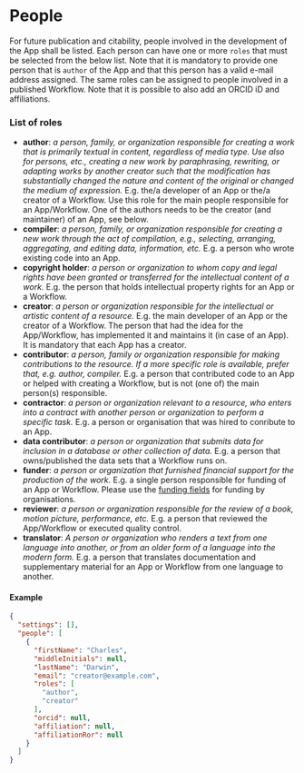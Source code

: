 # People
For future publication and citability, people involved in the development of the App shall be listed. Each person can have one or more `roles` that must be selected from the below list. Note that it is mandatory to provide one person that is `author` of the App and that this person has a valid e-mail address assigned. The same roles can be assigned to people involved in a published Workflow. Note that it is possible to also add an ORCID iD and affiliations.

### List of roles
- **author**: *a person, family, or organization responsible for creating a work that is primarily textual in content, regardless of media type. Use also for persons, etc., creating a new work by paraphrasing, rewriting, or adapting works by another creator such that the modification has substantially changed the nature and content of the original or changed the medium of expression.* E.g. the/a developer of an App or the/a creator of a Workflow. Use this role for the main people responsible for an App/Workflow. One of the authors needs to be the creator (and maintainer) of an App, see below.
- **compiler**: *a person, family, or organization responsible for creating a new work through the act of compilation, e.g., selecting, arranging, aggregating, and editing data, information, etc.* E.g. a person who wrote existing code into an App.
- **copyright holder**: *a person or organization to whom copy and legal rights have been granted or transferred for the intellectual content of a work.* E.g. the person that holds intellectual property rights for an App or a Workflow.
- **creator**: *a person or organization responsible for the intellectual or artistic content of a resource.* E.g. the main developer of an App or the creator of a Workflow. The person that had the idea for the App/Workflow, has implemented it and maintains it (in case of an App). It is mandatory that each App has a creator.
- **contributor**: *a person, family or organization responsible for making contributions to the resource. If a more specific role is available, prefer that, e.g. author, compiler.* E.g. a person that contributed code to an App or helped with creating a Workflow, but is not (one of) the main person(s) responsible.
- **contractor**: *a person or organization relevant to a resource, who enters into a contract with another person or organization to perform a specific task.* E.g. a person or organisation that was hired to conribute to an App.
- **data contributor**: *a person or organization that submits data for inclusion in a database or other collection of data.* E.g. a person that owns/published the data sets that a Workflow runs on.
- **funder**: *a person or organization that furnished financial support for the production of the work.* E.g. a single person responsible for funding of an App or Workflow. Please use the [funding fields](appspec/current/funding_appspec.md) for funding by organisations.
- **reviewer**: *a person or organization responsible for the review of a book, motion picture, performance, etc.* E.g. a  person that reviewed the App/Workflow or executed quality control.
- **translator**: *A person or organization who renders a text from one language into another, or from an older form of a language into the modern form.* E.g. a person that translates documentation and supplementary material for an App or Workflow from one language to another.

#### Example
```json
{
  "settings": [],
  "people": [
    {
      "firstName": "Charles",
      "middleInitials": null,
      "lastName": "Darwin",
      "email": "creator@example.com",
      "roles": [
        "author",
        "creator"
      ],
      "orcid": null,
      "affiliation": null,
      "affiliationRor": null
    }
  ]
}
```